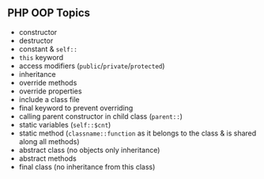 ## PHP OOP Topics
- constructor
- destructor
- constant & `self::`
- `this` keyword
- access modifiers (`public`/`private`/`protected`)
- inheritance
- override methods
- override properties
- include a class file
- final keyword to prevent overriding
- calling parent constructor in child class (`parent::`)
- static variables (`self::$cnt`)
- static method (`classname::function` as it belongs to the class & is shared along all methods)
- abstract class (no objects only inheritance)
- abstract methods
- final class (no inheritance from this class)
